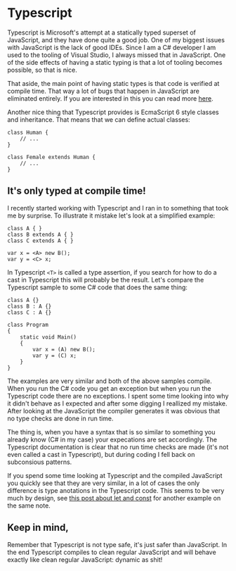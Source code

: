 # Typescript
 
Typescript is Microsoft's attempt at a statically typed superset of JavaScript, and they have done quite a good job. One of my biggest issues with JavaScript is the lack of good IDEs. Since I am a C# developer I am used to the tooling of Visual Studio, I always missed that in JavaScript. One of the side effects of having a static typing is that a lot of tooling becomes possible, so that is nice.

That aside, the main point of having static types is that code is verified at compile time. That way a lot of bugs that happen in JavaScript are eliminated entirely. If you are interested in this you can read more [here](http://www.typescriptlang.org/Handbook). 

Another nice thing that Typescript provides is EcmaScript 6 style classes and inheritance. That means that we can define actual classes:

    class Human {
        // ...
    }
    
    class Female extends Human {
        // ...
    }


## It's only typed at compile time!

I recently started working with Typescript and I ran in to something that took me by surprise. To illustrate it mistake let's look at a simplified example:

    class A { }
    class B extends A { }
    class C extends A { }
    
    var x = <A> new B();
    var y = <C> x; 

In Typescript `<T>` is called a type assertion, if you search for how to do a cast in Typescript this will probably be the result. Let's compare the Typescript sample to some C# code that does the same thing:

    class A {}
    class B : A {}
    class C : A {}

    class Program
    {
        static void Main()
        {
            var x = (A) new B();
            var y = (C) x;
        }
    }

The examples are very similar and both of the above samples compile. When you run the C# code you get an exception but when you  run the Typescript code there are no exceptions. I spent some time looking into why it didn't behave as I expected and after some digging I reallized my mistake. After looking at the JavaScript the compiler generates it was obvious that no type checks are done in run time. 

The thing is, when you have a syntax that is so similar to something you already know (C# in my case) your expecations are set accordingly. The Typescript documentation is clear that no run time checks are made (it's not even called a cast in Typescript), but during coding I fell back on subconsious patterns.

If you spend some time looking at Typescript and the compiled JavaScript you quickly see that they are very similar, in a lot of cases the only difference is type anotations in the Typescript code. This seems to be very much by design, see [this post about let and const](https://typescript.codeplex.com/discussions/397633) for another example on the same note.

## Keep in mind,

Remember that Typescript is not type safe, it's just safer than JavaScript. In the end Typescript compiles to clean regular JavaScript and will behave exactly like clean regular JavaScript: dynamic as shit!








